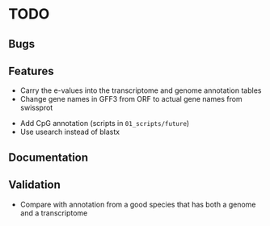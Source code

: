 # TODO

## Bugs

## Features
* Carry the e-values into the transcriptome and genome annotation tables
* Change gene names in GFF3 from ORF to actual gene names from swissprot
- Add CpG annotation (scripts in `01_scripts/future`)
- Use usearch instead of blastx

## Documentation

## Validation
- Compare with annotation from a good species that has both a genome and a
  transcriptome
